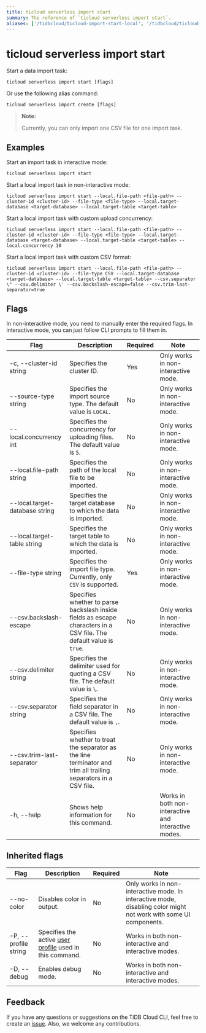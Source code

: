 ```yaml
---
title: ticloud serverless import start
summary: The reference of `ticloud serverless import start`.
aliases: ['/tidbcloud/ticloud-import-start-local', '/tidbcloud/ticloud-import-start-mysql, '/tidbcloud/ticloud-import-start-s3']
---
```


# ticloud serverless import start

Start a data import task:

```shell
ticloud serverless import start [flags]
```

Or use the following alias command:

```shell
ticloud serverless import create [flags]
```

> **Note:**
>
> Currently, you can only import one CSV file for one import task.

## Examples

Start an import task in interactive mode:

```shell
ticloud serverless import start
```

Start a local import task in non-interactive mode:

```shell
ticloud serverless import start --local.file-path <file-path> --cluster-id <cluster-id> --file-type <file-type> --local.target-database <target-database> --local.target-table <target-table>
```

Start a local import task with custom upload concurrency:

```shell
ticloud serverless import start --local.file-path <file-path> --cluster-id <cluster-id> --file-type <file-type> --local.target-database <target-database> --local.target-table <target-table> --local.concurrency 10
```

Start a local import task with custom CSV format:

```shell
ticloud serverless import start --local.file-path <file-path> --cluster-id <cluster-id> --file-type CSV --local.target-database <target-database> --local.target-table <target-table> --csv.separator \" --csv.delimiter \' --csv.backslash-escape=false --csv.trim-last-separator=true
```

## Flags

In non-interactive mode, you need to manually enter the required flags. In interactive mode, you can just follow CLI prompts to fill them in.

| Flag                           | Description                                                                                                         | Required | Note                                                                      |
|--------------------------------|---------------------------------------------------------------------------------------------------------------------|----------|---------------------------------------------------------------------------|
| -c, --cluster-id string        | Specifies the cluster ID.                                                                                           | Yes      | Only works in non-interactive mode.                                       |
| --source-type string           | Specifies the import source type. The default value is `LOCAL`.                                                     | No       | Only works in non-interactive mode.                                       |
| --local.concurrency int        | Specifies the concurrency for uploading files. The default value is `5`.                                            | No       | Only works in non-interactive mode.                                       |
| --local.file-path string       | Specifies the path of the local file to be imported.                                                                | No       | Only works in non-interactive mode.                                       |
| --local.target-database string | Specifies the target database to which the data is imported.                                                        | No       | Only works in non-interactive mode.                                       |
| --local.target-table string    | Specifies the target table to which the data is imported.                                                           | No       | Only works in non-interactive mode.                                       |
| --file-type string             | Specifies the import file type. Currently, only `CSV` is supported.                                                 | Yes      | Only works in non-interactive mode.                                       |
| --csv.backslash-escape         | Specifies whether to parse backslash inside fields as escape characters in a CSV file. The default value is `true`. | No       | Only works in non-interactive mode.                                       |
| --csv.delimiter string         | Specifies the delimiter used for quoting a CSV file. The default value is `\`.                                      | No       | Only works in non-interactive mode.                                       |
| --csv.separator string         | Specifies the field separator in a CSV file. The default value is `,`.                                              | No       | Only works in non-interactive mode.                                       |
| --csv.trim-last-separator      | Specifies whether to treat the separator as the line terminator and trim all trailing separators in a CSV file.     | No       | Only works in non-interactive mode.                                       |
| -h, --help                     | Shows help information for this command.                                                                            | No       | Works in both non-interactive and interactive modes.                      |

## Inherited flags

| Flag                 | Description                                                                                          | Required | Note                                                                                                             |
|----------------------|------------------------------------------------------------------------------------------------------|----------|------------------------------------------------------------------------------------------------------------------|
| --no-color           | Disables color in output.                                                                            | No       | Only works in non-interactive mode. In interactive mode, disabling color might not work with some UI components. |
| -P, --profile string | Specifies the active [user profile](/tidb-cloud/cli-reference.md#user-profile) used in this command. | No       | Works in both non-interactive and interactive modes.                                                             |
| -D, --debug          | Enables debug mode.                                                                                  | No       | Works in both non-interactive and interactive modes.                                                             |

## Feedback

If you have any questions or suggestions on the TiDB Cloud CLI, feel free to create an [issue](https://github.com/tidbcloud/tidbcloud-cli/issues/new/choose). Also, we welcome any contributions.
